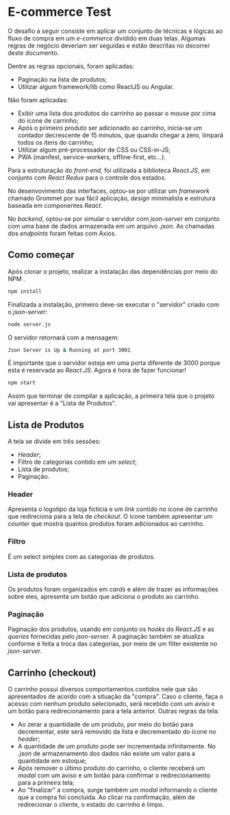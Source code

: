 # E-commerce Test

O desafio a seguir consiste em aplicar um conjunto de técnicas e lógicas ao fluxo de compra em um _e-commerce_ dividido em duas telas.
Algumas regras de negócio deveriam ser seguidas e estão descritas no decorrer deste documento.

Dentre as regras opcionais, foram aplicadas:

- Paginação na lista de produtos;
- Utilizar algum framework/lib como ReactJS ou Angular.

Não foram aplicadas:

- Exibir uma lista dos produtos do carrinho ao passar o mouse por cima do ícone de
  carrinho;
- Após o primeiro produto ser adicionado ao carrinho, inicia-se um contador
  decrescente de 15 minutos, que quando chegar a zero, limpará todos os itens do
  carrinho;
- Utilizar algum pré-processador de CSS ou CSS-in-JS;
- PWA (manifest, service-workers, offline-first, etc...).

Para a estruturação do _front-end_, foi utilizada a biblioteca _React.JS_, em conjunto com _React Redux_ para o controle dos estados.

No desenvovimento das interfaces, optou-se por utilizar um _framework_ chamado Grommet por sua fácil aplicação, _design_ minimalista e estrutura baseada em componentes _React_.

No _backend_, optou-se por simular o servidor com _json-server_ em conjunto com uma base de dados armazenada em um arquivo _.json_.
As chamadas dos _endpoints_ foram feitas com Axios.

## Como começar

Após clonar o projeto, realizar a instalação das dependências por meio do NPM .

```sh
npm install
```

Finalizada a instalação, primeiro deve-se executar o "servidor" criado com o _json-server_:

```sh
node server.js
```

O servidor retornará com a mensagem:

```sh
Json Server is Up & Running at port 3001
```

É importante que o servidor esteja em uma porta diferente de 3000 porque esta é reservada ao _React.JS_.
Agora é hora de fazer funcionar!

```sh
npm start
```

Assim que terminar de compilar a aplicação, a primeira tela que o projeto vai apresentar é a "Lista de Produtos".

## Lista de Produtos

A tela se divide em três sessões:

- _Header_;
- Filtro de categorias contido em um _select_;
- Lista de produtos;
- Paginação.

### Header

Apresenta o logotipo da loja fictícia e um _link_ contido no ícone de carrinho que redireciona para a tela de _checkout_. O ícone também apresentar um _counter_ que mostra quantos produtos foram adicionados ao carrinho.

### Filtro

É um select simples com as categorias de produtos.

### Lista de produtos

Os produtos foram organizados em _cards_ e além de trazer as informações sobre eles, apresenta um botão que adiciona o produto ao carrinho.

### Paginação

Paginação dos produtos, usando em conjunto os _hooks_ do _React.JS_ e as _queries_ fornecidas pelo _json-server_.
A paginação também se atualiza conforme é feita a troca das categorias, por meio de um filter existente no _json-server_.

## Carrinho (checkout)

O carrinho possui diversos comportamentos contidos nele que são apresentados de acordo com a situação da "compra".
Caso o cliente, faça o acesso com nenhum produto selecionado, será recebido com um aviso e um botão para redirecionamento para a tela anterior.
Outras regras da tela:

- Ao zerar a quantidade de um produto, por meio do botão para decrementar, este será removido da lista e decrementado do ícone no _header_;
- A quantidade de um produto pode ser incrementada infinitamente. No _.json_ de armazenamento dos dados não existe um valor para a quantidade em estoque;
- Após remover o último produto do carrinho, o cliente receberá um _modal_ com um aviso e um botão para confirmar o redirecionamento para a primeira tela;
- Ao "finalizar" a compra, surge também um _modal_ informando o cliente que a compra foi concluída. Ao clicar na confirmação, além de redirecionar o cliente, o estado do carrinho é limpo.